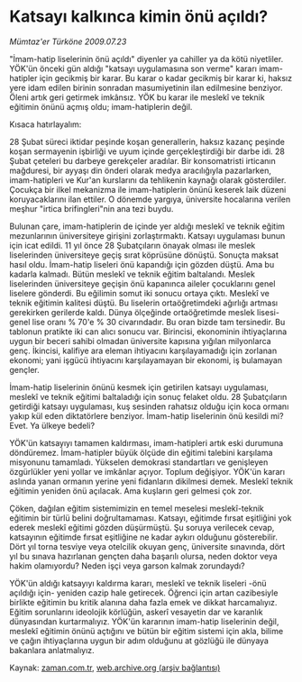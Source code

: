 # Katsayı kalkınca kimin önü açıldı?

*Mümtaz'er Türköne 2009.07.23*

<tr><td class="metin" colspan="2" style="padding-top: 20px; padding-left: 5px; padding-right: 10px;">"İmam-hatip liselerinin önü açıldı" diyenler ya cahiller ya da kötü niyetliler. YÖK'ün önceki gün aldığı "katsayı uygulamasına son verme" kararı imam-hatipler için gecikmiş bir karar. Bu karar o kadar gecikmiş bir karar ki, haksız yere idam edilen birinin sonradan masumiyetinin ilan edilmesine benziyor. Öleni artık geri getirmek imkânsız. YÖK bu karar ile meslekî ve teknik eğitimin önünü açmış oldu; imam-hatiplerin değil.</td></tr><tr><td class="metin" colspan="2" style="padding-top: 20px; padding-left: 5px; padding-right: 10px;"><p>Kısaca hatırlayalım:
<p>28 Şubat süreci iktidar peşinde koşan generallerin, haksız kazanç peşinde koşan sermayenin işbirliği ve uyum içinde gerçekleştirdiği bir darbe idi. 28 Şubat çeteleri bu darbeye gerekçeler aradılar. Bir konsomatristi irticanın mağduresi, bir ayyaşı din önderi olarak medya aracılığıyla pazarlarken, imam-hatipleri ve Kur'an kurslarını da tehlikenin kaynağı olarak gösterdiler. Çocukça bir ilkel mekanizma ile imam-hatiplerin önünü keserek laik düzeni koruyacaklarını ilan ettiler. O dönemde yargıya, üniversite hocalarına verilen meşhur "irtica brifingleri"nin ana tezi buydu.
<p>Bulunan çare, imam-hatiplerin de içinde yer aldığı meslekî ve teknik eğitim mezunlarının üniversiteye girişini zorlaştırmaktı. Katsayı uygulaması bunun için icat edildi. 11 yıl önce 28 Şubatçıların önayak olması ile meslek liselerinden üniversiteye geçiş sırat köprüsüne dönüştü. Sonuçta maksat hasıl oldu. İmam-hatip liseleri önü kapandığı için gözden düştü. Ama bu kadarla kalmadı. Bütün meslekî ve teknik eğitim baltalandı. Meslek liselerinden üniversiteye geçişin önü kapanınca aileler çocuklarını genel liselere gönderdi. Bu eğilimin somut iki sonucu ortaya çıktı. Meslekî ve teknik eğitimin kalitesi düştü. Bu liselerin ortaöğretimdeki ağırlığı artması gerekirken gerilerde kaldı. Dünya ölçeğinde ortaöğretimde meslek lisesi-genel lise oranı % 70'e % 30 civarındadır. Bu oran bizde tam tersinedir. Bu tablonun pratikte iki can alıcı sonucu var. Birincisi, ekonominin ihtiyaçlarına uygun bir beceri sahibi olmadan üniversite kapısına yığılan milyonlarca genç. İkincisi, kalifiye ara eleman ihtiyacını karşılayamadığı için zorlanan ekonomi; yani işgücü ihtiyacını karşılayamayan bir ekonomi, iş bulamayan gençler.
<p>İmam-hatip liselerinin önünü kesmek için getirilen katsayı uygulaması, meslekî ve teknik eğitimi baltaladığı için sonuç felaket oldu. 28 Şubatçıların getirdiği katsayı uygulaması, kuş sesinden rahatsız olduğu için koca ormanı yakıp kül eden diktatörlere benziyor. İmam-hatip liselerinin önü kesildi mi? Evet. Ya ülkeye bedeli?
<p>YÖK'ün katsayıyı tamamen kaldırması, imam-hatipleri artık eski durumuna döndüremez. İmam-hatipler büyük ölçüde din eğitimi talebini karşılama misyonunu tamamladı. Yükselen demokrasi standartları ve genişleyen özgürlükler yeni yollar ve imkânlar açıyor. Toplum değişiyor. YÖK'ün kararı aslında yanan ormanın yerine yeni fidanların dikilmesi demek. Meslekî teknik eğitimin yeniden önü açılacak. Ama kuşların geri gelmesi çok zor.
<p>Çöken, dağılan eğitim sistemimizin en temel meselesi meslekî-teknik eğitimin bir türlü belini doğrultamaması. Katsayı, eğitimde fırsat eşitliğini yok ederek meslekî eğitimi gözden düşürmüştü. Şu soruya verilecek cevap, katsayının eğitimde fırsat eşitliğine ne kadar aykırı olduğunu gösterebilir. Dört yıl torna tesviye veya otelcilik okuyan genç, üniversite sınavında, dört yıl bu sınava hazırlanan gençten daha başarılı olursa, neden doktor veya hakim olamıyordu? Neden işçi veya garson kalmak zorundaydı?
<p>YÖK'ün aldığı katsayıyı kaldırma kararı, meslekî ve teknik liseleri -önü açıldığı için- yeniden cazip hale getirecek. Öğrenci için artan cazibesiyle birlikte eğitimin bu kritik alanına daha fazla emek ve dikkat harcamalıyız. Eğitim sorunlarını ideolojik körlüğün, askerî vesayetin dar ve karanlık dünyasından kurtarmalıyız. YÖK'ün kararının imam-hatip liselerinin değil, meslekî eğitimin önünü açtığını ve bütün bir eğitim sistemi için akla, bilime ve çağın ihtiyaçlarına uygun bir adım olduğunu at gözlüğü ile dünyaya bakanlara anlatmalıyız.<br/></p></p></p></p></p></p></p></td></tr>

Kaynak: [zaman.com.tr](http://zaman.com.tr/yazar.do?yazino=872303), [web.archive.org (arşiv bağlantısı)](http://web.archive.org/web/20090926234723/http://www.zaman.com.tr:80/yazar.do?yazino=872303)
